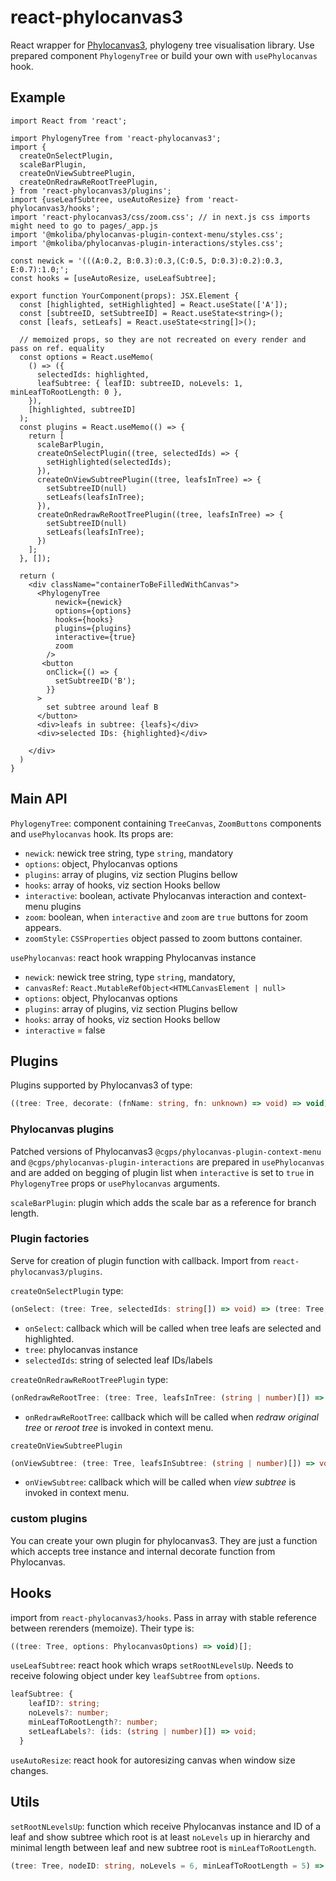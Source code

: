 # react-phylocanvas3

React wrapper for [Phylocanvas3](https://github.com/mkoliba/phylocanvas3), phylogeny tree visualisation library. Use prepared component `PhylogenyTree` or build your own with `usePhylocanvas` hook.

## Example

```TSX
import React from 'react';

import PhylogenyTree from 'react-phylocanvas3';
import {
  createOnSelectPlugin,
  scaleBarPlugin,
  createOnViewSubtreePlugin,
  createOnRedrawReRootTreePlugin,
} from 'react-phylocanvas3/plugins';
import {useLeafSubtree, useAutoResize} from 'react-phylocanvas3/hooks';
import 'react-phylocanvas3/css/zoom.css'; // in next.js css imports might need to go to pages/_app.js
import '@mkoliba/phylocanvas-plugin-context-menu/styles.css';
import '@mkoliba/phylocanvas-plugin-interactions/styles.css';

const newick = '(((A:0.2, B:0.3):0.3,(C:0.5, D:0.3):0.2):0.3, E:0.7):1.0;';
const hooks = [useAutoResize, useLeafSubtree];

export function YourComponent(props): JSX.Element {
  const [highlighted, setHighlighted] = React.useState(['A']);
  const [subtreeID, setSubtreeID] = React.useState<string>();
  const [leafs, setLeafs] = React.useState<string[]>();

  // memoized props, so they are not recreated on every render and pass on ref. equality
  const options = React.useMemo(
    () => ({
      selectedIds: highlighted,
      leafSubtree: { leafID: subtreeID, noLevels: 1, minLeafToRootLength: 0 },
    }),
    [highlighted, subtreeID]
  );
  const plugins = React.useMemo(() => {
    return [
      scaleBarPlugin,
      createOnSelectPlugin((tree, selectedIds) => {
        setHighlighted(selectedIds);
      }),
      createOnViewSubtreePlugin((tree, leafsInTree) => {
        setSubtreeID(null)
        setLeafs(leafsInTree);
      }),
      createOnRedrawReRootTreePlugin((tree, leafsInTree) => {
        setSubtreeID(null)
        setLeafs(leafsInTree);
      })
    ];
  }, []);

  return (
    <div className="containerToBeFilledWithCanvas">
      <PhylogenyTree
          newick={newick}
          options={options}
          hooks={hooks}
          plugins={plugins}
          interactive={true}
          zoom
        />
       <button
        onClick={() => {
          setSubtreeID('B');
        }}
      >
        set subtree around leaf B
      </button>
      <div>leafs in subtree: {leafs}</div>
      <div>selected IDs: {highlighted}</div>

    </div>
  )
}
```
## Main API
`PhylogenyTree`: component containing `TreeCanvas`, `ZoomButtons` components and `usePhylocanvas` hook. Its props are:
- `newick`: newick tree string, type `string`, mandatory
- `options`: object, Phylocanvas options
- `plugins`: array of plugins, viz section Plugins bellow
- `hooks`: array of hooks, viz section Hooks bellow
- `interactive`: boolean, activate Phylocanvas interaction and context-menu plugins
- `zoom`: boolean, when `interactive` and `zoom` are `true` buttons for zoom appears.
- `zoomStyle`: `CSSProperties` object passed to zoom buttons container. 

`usePhylocanvas`: react hook wrapping Phylocanvas instance
- `newick`: newick tree string, type `string`, mandatory,
- `canvasRef`: `React.MutableRefObject<HTMLCanvasElement | null>`
- `options`: object, Phylocanvas options
- `plugins`: array of plugins, viz section Plugins bellow
- `hooks`: array of hooks, viz section Hooks bellow
- `interactive` = false

## Plugins
Plugins supported by Phylocanvas3 of type:

```typescript
((tree: Tree, decorate: (fnName: string, fn: unknown) => void) => void)[];
```

### Phylocanvas plugins
Patched versions of Phylocanvas3 `@cgps/phylocanvas-plugin-context-menu` and `@cgps/phylocanvas-plugin-interactions` are prepared in `usePhylocanvas` and are added on begging of plugin list when `interactive` is set to `true` in `PhylogenyTree` props or `usePhylocanvas` arguments. 

`scaleBarPlugin`: plugin which adds the scale bar as a reference for branch length.

### Plugin factories
Serve for creation of plugin function with callback. Import from `react-phylocanvas3/plugins`.

`createOnSelectPlugin` type:
```typescript 
(onSelect: (tree: Tree, selectedIds: string[]) => void) => (tree: Tree, decorate: (fnName: string, fn: unknown) => void) => void
```
- `onSelect`: callback which will be called when tree leafs are selected and highlighted. 
- `tree`: phylocanvas instance
- `selectedIds`: string of selected leaf IDs/labels


`createOnRedrawReRootTreePlugin` type:
```typescript 
(onRedrawReRootTree: (tree: Tree, leafsInTree: (string | number)[]) => void) => (tree: Tree, decorate: (fnName: string, fn: unknown) => void) => void
```
- `onRedrawReRootTree`: callback which will be called when _redraw original tree_ or _reroot tree_ is invoked in context menu. 


`createOnViewSubtreePlugin`
```typescript 
(onViewSubtree: (tree: Tree, leafsInSubtree: (string | number)[]) => void) => (tree: Tree, decorate: (fnName: string, fn: unknown) => void) => void
```
- `onViewSubtree`: callback which will be called when _view subtree_ is invoked in context menu.

### custom plugins
You can create your own plugin for phylocanvas3. They are just a function which accepts tree instance and internal decorate function from Phylocanvas. 

## Hooks
import from `react-phylocanvas3/hooks`. Pass in array with stable reference between rerenders (memoize). Their type is:
```typescript
((tree: Tree, options: PhylocanvasOptions) => void)[];
```

`useLeafSubtree`: react hook which wraps `setRootNLevelsUp`. Needs to receive folowing object under key `leafSubtree` from `options`.
``` typescript
leafSubtree: {
    leafID?: string;
    noLevels?: number;
    minLeafToRootLength?: number;
    setLeafLabels?: (ids: (string | number)[]) => void;
  }
```

`useAutoResize`: react hook for autoresizing canvas when window size changes.

## Utils
`setRootNLevelsUp`: function which receive Phylocanvas instance and ID of a leaf and show subtree which root is at least `noLevels` up in hierarchy and minimal length between leaf and new subtree root is `minLeafToRootLength`.
```typescript
(tree: Tree, nodeID: string, noLevels = 6, minLeafToRootLength = 5) => void;
```

